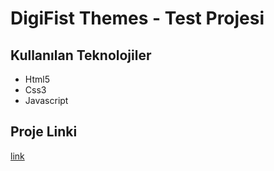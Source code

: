 # DigiFist Themes - Test Projesi

## Kullanılan Teknolojiler
- Html5
- Css3
- Javascript

## Proje Linki
[link](https://digi-fist-bv-test.vercel.app/)

